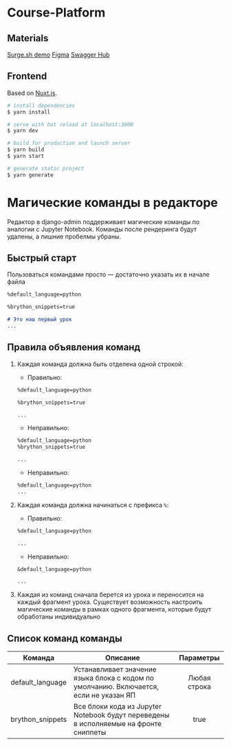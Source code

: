 # Course-Platform

## Materials
[Surge.sh demo](https://ytyt.surge.sh/)
[Figma](https://www.figma.com/file/ufNp4pKYlap6G7AEH2rRl6/YtYt)
[Swagger Hub](https://ytyt.ru/swagger/)

## Frontend
Based on [Nuxt.js](https://nuxtjs.org).

```bash
# install dependencies
$ yarn install

# serve with hot reload at localhost:3000
$ yarn dev

# build for production and launch server
$ yarn build
$ yarn start

# generate static project
$ yarn generate
```


# Магические команды в редакторе
Редактор в django-admin поддерживает магические команды по аналогии с Jupyter Notebook.
Команды после рендеринга будут удалены, а лишние пробелмы убраны. 

## Быстрый старт
Пользоваться командами просто — достаточно указать их в начале файла

```md
%default_language=python

%brython_snippets=true

# Это наш первый урок
...

```

## Правила объявления команд
1. Каждая команда должна быть отделена одной строкой:
    - Правильно:
    ```md
    %default_language=python

    %brython_snippets=true
    
    ...
    ```
    
    - Неправильно:
    ```md
    %default_language=python
    %brython_snippets=true

    ...
    ```

    - Неправильно:
    ```md
    %default_language=python
    ...
    ```

2. Каждая команда должна начинаться с префикса `%`:
    - Правильно:
    ```md
    %default_language=python

    ...
    ```
    
    - Неправильно:
    ```md
    &default_language=python

    ...
    ```

3. Каждая из команд сначала берется из урока и переносится на каждый фрагмент урока. 
Существует возможность настроить магические команды в рамках одного фрагмента, которые будут обработаны индивидуально


## Список команд команды 

| Команда              | Описание                                                                                 | Параметры      |
| -------------------- |------------------------------------------------------------------------------------------|:--------------:|
| default_language     | Устанавливает значение языка блока с кодом по умолчанию. Включается, если не указан ЯП   |  Любая строка  | 
| brython_snippets     | Все блоки кода из Jupyter Notebook будут переведены в исполняемые на фронте сниппеты     |  true         |
